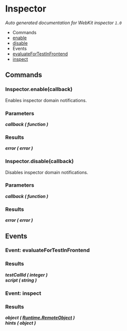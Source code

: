 # Inspector

_Auto generated documentation for WebKit inspector `1.0`_

* Commands
 * [enable](#inspectorenablecallback)
 * [disable](#inspectordisablecallback)
* Events
 * [evaluateForTestInFrontend](#event-evaluatefortestinfrontend)
 * [inspect](#event-inspect)


## Commands

### Inspector.enable(callback)

Enables inspector domain notifications.

### Parameters

_**callback ( function )**_<br>

### Results

_**error ( error )**_<br>


### Inspector.disable(callback)

Disables inspector domain notifications.

### Parameters

_**callback ( function )**_<br>

### Results

_**error ( error )**_<br>


## Events

### Event: evaluateForTestInFrontend

### Results

_**testCallId ( integer )**_<br>
_**script ( string )**_<br>


### Event: inspect

### Results

_**object ( [Runtime.RemoteObject](Runtime.md#class-remoteobject) )**_<br>
_**hints ( object )**_<br>




